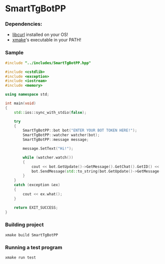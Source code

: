 # SmartTgBotPP
### Dependencies:
- [libcurl](https://libcurl.se/) installed on your OS!
- [xmake](https://xmake.io/)'s executable in your PATH!
### Sample
```cpp
#include "../includes/SmartTgBotPP.hpp"

#include <cstdlib>
#include <exception>
#include <iostream>
#include <memory>

using namespace std;

int main(void)
{
    std::ios::sync_with_stdio(false);

    try
    {
        SmartTgBotPP::bot bot("ENTER YOUR BOT TOKEN HERE!");
        SmartTgBotPP::watcher watcher(bot);
        SmartTgBotPP::message message;

        message.SetText("Hi!");

        while (watcher.watch())
        {
            cout << bot.GetUpdate()->GetMessage().GetChat().GetID() << endl;
            bot.SendMessage(std::to_string(bot.GetUpdate()->GetMessage().GetChat().GetID()), message);
        }
    }
    catch (exception &ex)
    {
        cout << ex.what();
    }

    return EXIT_SUCCESS;
}
```
### Building project
```shell
xmake build SmartTgBotPP
```
### Running a test program
```shell
xmake run test
```

